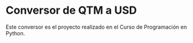 # Conversor de QTM a USD
Este conversor es el proyecto realizado en el Curso de Programación en Python.